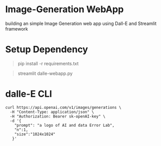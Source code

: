 # Image-Generation WebApp
building an simple Image Generation web app using Dall-E and Streamlit framework

# Setup Dependency
> pip install -r requirements.txt

> streamlit dalle-webapp.py

# dalle-E CLI
```
curl https://api.openai.com/v1/images/generations \
  -H "Content-Type: application/json" \
  -H "Authorization: Bearer sk-openAI-key" \
  -d '{
    "prompt": "a logo of AI and data Error Lab",
    "n":1,
    "size":"1024x1024"
   }'
   
```


